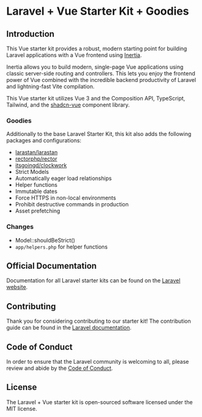 # Laravel + Vue Starter Kit + Goodies

## Introduction

This Vue starter kit provides a robust, modern starting point for building Laravel applications with a Vue frontend using [Inertia](https://inertiajs.com).

Inertia allows you to build modern, single-page Vue applications using classic server-side routing and controllers. This lets you enjoy the frontend power of Vue combined with the incredible backend productivity of Laravel and lightning-fast Vite compilation.

This Vue starter kit utilizes Vue 3 and the Composition API, TypeScript, Tailwind, and the [shadcn-vue](https://www.shadcn-vue.com) component library.

### Goodies

Additionally to the base Laravel Starter Kit, this kit also adds the following packages and configurations:

- [larastan/larastan](https://github.com/larastan/larastan)
- [rectorphp/rector](https://github.com/rectorphp/rector)
- [itsgoingd/clockwork](https://github.com/itsgoingd/clockwork)
- Strict Models
- Automatically eager load relationships
- Helper functions
- Immutable dates
- Force HTTPS in non-local environments
- Prohibit destructive commands in production
- Asset prefetching

### Changes

- Model::shouldBeStrict()
- `app/helpers.php` for helper functions

## Official Documentation

Documentation for all Laravel starter kits can be found on the [Laravel website](https://laravel.com/docs/starter-kits).

## Contributing

Thank you for considering contributing to our starter kit! The contribution guide can be found in the [Laravel documentation](https://laravel.com/docs/contributions).

## Code of Conduct

In order to ensure that the Laravel community is welcoming to all, please review and abide by the [Code of Conduct](https://laravel.com/docs/contributions#code-of-conduct).

## License

The Laravel + Vue starter kit is open-sourced software licensed under the MIT license.
